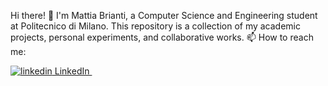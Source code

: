 Hi there!
👋 I'm Mattia Brianti, a Computer Science and Engineering student at Politecnico di Milano. This repository is a collection of my academic projects, personal experiments, and collaborative works.
📫 How to reach me:
<p>
  <a href="https://www.linkedin.com/in/mattia-brianti-b87a46202/" rel="nofollow noreferrer">
    <img src="https://i.sstatic.net/gVE0j.png" alt="linkedin"> LinkedIn
  </a> &nbsp; 
